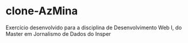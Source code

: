 # clone-AzMina
Exercício desenvolvido para a disciplina de Desenvolvimento Web I, do Master em Jornalismo de Dados do Insper

